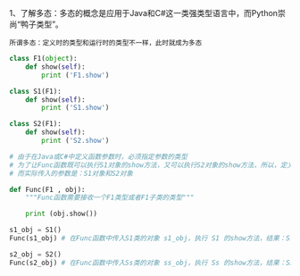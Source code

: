 1、了解多态：多态的概念是应用于Java和C#这一类强类型语言中，而Python崇尚“鸭子类型”。

    所谓多态：定义时的类型和运行时的类型不一样，此时就成为多态
    
```python
class F1(object):
    def show(self):
        print ('F1.show')

class S1(F1):
    def show(self):
        print ('S1.show')

class S2(F1):
    def show(self):
        print ('S2.show')

# 由于在Java或C#中定义函数参数时，必须指定参数的类型
# 为了让Func函数既可以执行S1对象的show方法，又可以执行S2对象的show方法，所以，定义了一个S1和S2类的父类
# 而实际传入的参数是：S1对象和S2对象

def Func(F1 , obj):
    """Func函数需要接收一个F1类型或者F1子类的类型"""

    print (obj.show())

s1_obj = S1()
Func(s1_obj) # 在Func函数中传入S1类的对象 s1_obj，执行 S1 的show方法，结果：S1.show

s2_obj = S2()
Func(s2_obj) # 在Func函数中传入Ss类的对象 ss_obj，执行 Ss 的show方法，结果：S2.show
```


